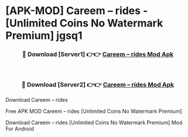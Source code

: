 # [APK-MOD] Careem – rides - [Unlimited Coins No Watermark Premium] jgsq1



<div align="center">
<h3>🔴 Download [Server1] 👉👉 <a href="https://momento.my/?title=Careem_–_rides">Careem – rides Mod Apk</a></h3><br>

<h3>🔴 Download [Server2] 👉👉 <a href="https://momento.my/?title=Careem_–_rides">Careem – rides Mod Apk</a></h3>
</div>



Download Careem – rides 

Free APK MOD Careem – rides [Unlimited Coins No Watermark Premium]

Download Careem – rides [Unlimited Coins No Watermark Premium] Mod For Android
